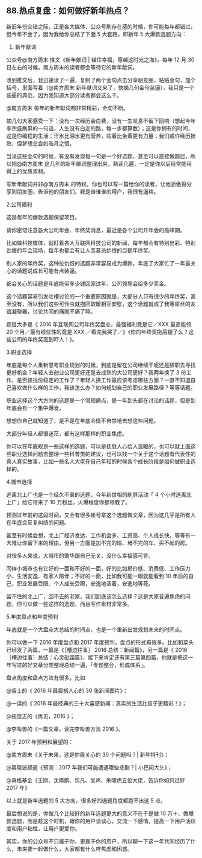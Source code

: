 ## 88.热点复盘：如何做好新年热点？
新旧年份交错之际，正是各大媒体、公众号刷存在感的时候，你可能每年都错过，但今年不会了，因为我给你总结了下面 5 大套路，即新年 5 大爆款选题方向：
 


1. 新年献词

公众号@南方周末 推文《新年献词 | 锚住幸福，穿越这时光之海》，每年 12 月 30 日左右的时候，南方周末的读者都会等待它的新年献词。


收到推文后，我迅速读了一遍，复制了两个金句点击分享朋友圈，粘贴金句，加个括号，里面写着（@南方周末 新年献词又来了，快摘几句金句装逼），我只是一个装逼的典范，因为我知道大部分读者都会这么干。


@南方周末 每年的新年献词都非常精彩，金句不断。


摘几句大家感受一下：没有一次经历会白费，没有一生叹息不留下回响（想起今年李宗盛刷屏的一句话，人生没有白走的路，每一步都算数）；这是你拥有的时间，这是你编程的生活；汗水比泪水更有营养，站着比坐着更有力量；我们或许经历挫败，但梦想总会如皓月之恒。


当读这些金句的时候，有没有发现每一句是一个好选题，甚至可以直接做题目，所以把@南方周末 这几年的新年献词整理出来，熟读几遍，一定是你以后经常能用得上的优质素材。


写新年献词并非@南方周末 的特权，你也可以写一篇给你的读者，让他骄傲得分享到朋友圈，告诉他的朋友们，我是谁谁谁的用户，我很有逼格。


2.公司福利


这是每年的爆款选题保留项目。


请你密切注意各大公司年会、年终奖消息，最近是各个公司开年会的高峰期。


比如做科技媒体，就盯着各大互联网科技公司的新闻，每年都会有特别出彩、特别劲爆的年会现场，每年也都会有让人羡慕忌妒恨的巨额年终奖。


别人家的年终奖，这种拉仇恨的选题非常容易成为爆款，年底了大家忙了一年最关心的话题说成长可能有点装逼。


都会关心的话题是年底能带多少钱回家过年，公司领导会给多少奖金。


这个话题容易引发吐槽讨论的一个重要原因就是，大部分人只有很少的年终奖，甚至没有，所以我们这些可怜虫就抱团取暖相互安慰，这个话题就成了我等屌丝的友谊凝聚器，讨论共同的痛就不痛了嘛。


题目大多是《 2016 年互联网公司年终奖盘点，最强福利竟是它／XXX 最高能领 20 个月／最有钱任性的竟是 XXX ／看完我哭了／》《你的年终奖拖后腿了么？这些公司的年终奖高到吓人！》。


3.职业选择


年底是每个人重新思考职业规划的时候，到底是留在公司继续干呢还是辞职去寻找更好机会？年轻人去创业公司更好还是去成熟的大公司更好？我两年换了 3 份工作，是否该找份稳定的工作了？年轻人换工作最应该考虑哪些方面？一直不知道自己喜欢做什么样的工作，我该怎么办？如何规划自己的职业发展路径？等等话题。


职业选择这个大方向的选题是一个常规痛点，是一年到头都在讨论的话题，但是到年底会有一个集中爆发。


想想你自己就知道了，是不是在年底会情不自禁地去想这些问题。


大部分年轻人都很迷茫，都有这样那样的职业焦虑。


你可以在年底规划一些这样的选题，可以是抚慰人心给人温暖的，也可以就上面这些职业选择问题去整理一些科普类的建议，也可以找一个关于这个话题有代表性的真人真实故事，比如一些名人大佬在自己年轻的时候各个成长阶段是如何做职业选择的。


4.城市选择


逃离北上广也是一个经久不衰的选题，今年新世相的刷屏活动「 4 个小时逃离北上广」给它带来了 10 万粉丝，火爆程度你都领教了。


预测过年前的这段时间，又会有很多帐号拿这个选题做文章，因为这几乎是所有人在年底会反复纠结的问题。


甚至有时候会想，北上广经济发达、工作机会多、工资高、个人成长快，等等有一大堆让你留下来的理由，但另一方面是加不完的班、堵不完的车、买不起的房。


对很多人来说，大城市的繁华跟自己无关，没什么幸福感可言。


同样小城市也有它好的一面和不好的一面，好的比如房价低、消费低、工作压力小、生活安逸、有家人陪伴；不好的一面，比如我可能一眼就能看到 10 年后的自己，职业发展受限、个人成长受限，安逸地活着，安逸地等死。 


留不住的北上广，回不去的老家，我们到底该怎么选择？这是大家普遍焦虑的问题，你可以做一些这样的选题，而且写作素材非常多。


5.年度盘点和年度预判


年底就是一个大盘点大总结的时间点，也是一个重新出发规划未来的时间点。


你可以做一下 2016 年度盘点和 2017 年度预判，盘点的形式有很多。比如和菜头已经发了两篇，一篇是《［槽边往事］ 2016 总结：新闻篇》，另一篇是《 2016 ［槽边往事］总结：心灵砒霜篇》，接下来肯定还有第三篇第四篇，他就是把这一年写过的好文章分类整理总结一遍，「专题整合，形成体系」。


盘点角度和盘点方法有很多，比如


@睿士的《 2016 年最震撼人心的 30 张新闻图片》；


@一读的《 2016 年最经典的三十大喜感新闻：真实的生活比段子更精彩！》；


@视觉志的《再见，2016 》；


@李叫兽的《一篇文章，读完李叫兽方法 2016 》。


关于 2017 年预判和展望的： 


@南方周末《关于未来，这是你最关心的 30 个问题吗？| 新年特刊》；


@吴晓波频道《预测：2017 年我们可能遭遇哪些悲剧？| 小巴问大头》；


@真格基金《王刚、沈南鹏、包凡、吴声、朱啸虎五位大佬，告诉你如何过好 2017 年》


以上就是新年选题的 5 大方向，很多好的选题角度都跑不出这 5 点。


最后想说的是，你做几个比较好的新年选题更大的意义不在于是做 10 万＋、做爆款选题，而是趁这个时机，跟你的用户谈谈心，交流一下感情，提高一下用户活跃度和用户粘性，让用户更爱你。


其实，你的公众号不只属于你，更属于你的用户，所以聊一下这一年共同经历了什么，未来要一起做什么，大家都有什么样焦虑和困惑。
 

